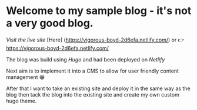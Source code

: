 # Welcome to my sample blog - it's not a very good blog. 

*Visit the live site* [Here] (https://vigorous-boyd-2d6efa.netlify.com/) or 👉 https://vigorous-boyd-2d6efa.netlify.com/

The blog was build using *Hugo* and had been deployed on *Netlify*

Next aim is to implement it into a CMS to allow for user friendly content management 😁

After that I want to take an existing site and deploy it in the same way as the blog then tack the blog into the existing site and create my own custom hugo theme. 